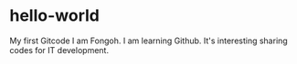 # hello-world
My first Gitcode
I am Fongoh. I am learning Github.
It's interesting sharing codes for IT development.
